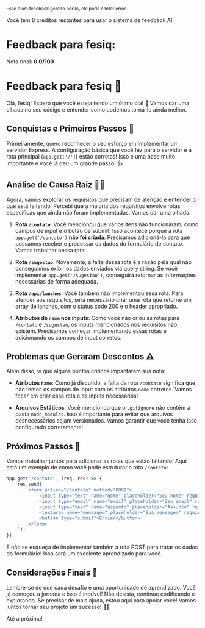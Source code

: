 <sup>Esse é um feedback gerado por IA, ele pode conter erros.</sup>

Você tem 8 créditos restantes para usar o sistema de feedback AI.

# Feedback para fesiq:

Nota final: **0.0/100**

# Feedback para fesiq 🚀

Olá, fesiq! Espero que você esteja tendo um ótimo dia! 🌟 Vamos dar uma olhada no seu código e entender como podemos torná-lo ainda melhor. 

## Conquistas e Primeiros Passos 🎉

Primeiramente, quero reconhecer o seu esforço em implementar um servidor Express. A configuração básica que você fez para o servidor e a rota principal (`app.get('/')`) estão corretas! Isso é uma base muito importante e você já deu um grande passo! 👍

## Análise de Causa Raiz 🕵️‍♂️

Agora, vamos explorar os requisitos que precisam de atenção e entender o que está faltando. Percebi que a maioria dos requisitos envolve rotas específicas que ainda não foram implementadas. Vamos dar uma olhada:

1. **Rota `/contato`**: Você mencionou que vários itens não funcionaram, como campos de input e o botão de submit. Isso acontece porque a rota `app.get('/contato')` **não foi criada**. Precisamos adicioná-la para que possamos receber e processar os dados do formulário de contato. Vamos trabalhar nessa rota!

2. **Rota `/sugestao`**: Novamente, a falta dessa rota é a razão pela qual não conseguimos exibir os dados enviados via query string. Se você implementar `app.get('/sugestao')`, conseguirá retornar as informações necessárias de forma adequada.

3. **Rota `/api/lanches`**: Você também não implementou essa rota. Para atender aos requisitos, será necessário criar uma rota que retorne um array de lanches, com o status code 200 e o header apropriado.

4. **Atributos de `name` nos inputs**: Como você não criou as rotas para `/contato` e `/sugestao`, os inputs mencionados nos requisitos não existem. Precisamos começar implementando essas rotas e adicionando os campos de input corretos.

## Problemas que Geraram Descontos ⚠️

Além disso, vi que alguns pontos críticos impactaram sua nota:

- **Atributos `name`**: Como já discutido, a falta da rota `/contato` significa que não temos os campos de input com os atributos `name` corretos. Vamos focar em criar essa rota e os inputs necessários!

- **Arquivos Estáticos**: Você mencionou que o `.gitignore` não contém a pasta `node_modules`. Isso é importante para evitar que arquivos desnecessários sejam versionados. Vamos garantir que você tenha isso configurado corretamente!

## Próximos Passos 🚀

Vamos trabalhar juntos para adicionar as rotas que estão faltando! Aqui está um exemplo de como você pode estruturar a rota `/contato`:

```javascript
app.get('/contato', (req, res) => {
    res.send(`
        <form action="/contato" method="POST">
            <input type="text" name="nome" placeholder="Seu nome" required />
            <input type="email" name="email" placeholder="Seu email" required />
            <input type="text" name="assunto" placeholder="Assunto" required />
            <textarea name="mensagem" placeholder="Sua mensagem" required></textarea>
            <button type="submit">Enviar</button>
        </form>
    `);
});
```

E não se esqueça de implementar também a rota POST para tratar os dados do formulário! Isso será um excelente aprendizado para você. 

## Considerações Finais 🌈

Lembre-se de que cada desafio é uma oportunidade de aprendizado. Você já começou a jornada e isso é incrível! Não desista, continue codificando e explorando. Se precisar de mais ajuda, estou aqui para apoiar você! Vamos juntos tornar seu projeto um sucesso! 💪✨

Até a próxima!